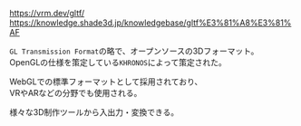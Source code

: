 https://vrm.dev/gltf/
https://knowledge.shade3d.jp/knowledgebase/gltf%E3%81%A8%E3%81%AF

`GL Transmission Format`の略で、オープンソースの3Dフォーマット。  
OpenGLの仕様を策定している`KHRONOS`によって策定された。

WebGLでの標準フォーマットとして採用されており、  
VRやARなどの分野でも使用される。

様々な3D制作ツールから入出力・変換できる。